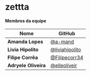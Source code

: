 # zettta

#### **Membros da equipe**

| Nome                  |  GitHub                                             |
|-----------------------|-----------------------------------------------------|
| **Amanda Lopes**      |  [@a-mand](https://github.com/a-mand)               |
| **Livia Hipolito**    |  [@liviahipolito](https://github.com/liviahipolito)  |
| **Filipe Corrêa**     |  [@Filipecorr34](https://github.com/Filipecorr34)   |
| **Adryele Oliveira**  |  [@elleoliveir](https://github.com/elleoliveir)     |

